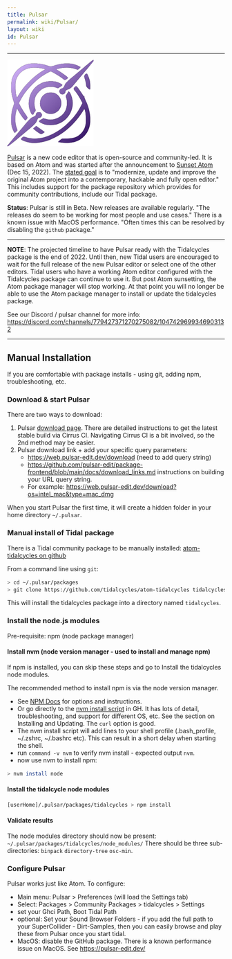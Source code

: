 ```yaml
---
title: Pulsar
permalink: wiki/Pulsar/
layout: wiki
id: Pulsar
---
```

----

![pulsaricon](pulsaricon.png)

[Pulsar](https://pulsar-edit.dev/) is a new code editor that is open-source and community-led. It is based on Atom and was started after the announcement to [Sunset Atom](https://github.blog/2022-06-08-sunsetting-atom/) (Dec 15, 2022). The [stated goal](https://pulsar-edit.dev/about.html) is to "modernize, update and improve the original Atom project into a contemporary, hackable and fully open editor." This includes support for the package repository which provides for community contributions, include our Tidal package.

**Status**: Pulsar is still in Beta. New releases are available regularly. "The releases do seem to be working for most people and use cases." There is a known issue with MacOS performance. "Often times this can be resolved by disabling the `github` package."

---
**NOTE**: The projected timeline to have Pulsar ready with the Tidalcycles package is the end of 2022. Until then, new Tidal users are encouraged to wait for the full release of the new Pulsar editor or select one of the other editors. Tidal users who have a working Atom editor configured with the Tidalcycles package can continue to use it. But post Atom sunsetting, the Atom package manager will stop working. At that point you will no longer be able to use the Atom package manager to install or update the tidalcycles package.

See our Discord / pulsar channel for more info: https://discord.com/channels/779427371270275082/1047429699346903132

---

## Manual Installation
If you are comfortable with package installs - using git, adding npm, troubleshooting, etc.

### Download & start Pulsar
There are two ways to download:
1. Pulsar [download page](https://pulsar-edit.dev/download.html). There are detailed instructions to get the latest stable build via Cirrus CI. Navigating Cirrus CI is a bit involved, so the 2nd method may be easier.
2. Pulsar download link + add your specific query parameters:
    - https://web.pulsar-edit.dev/download (need to add query string)
    - https://github.com/pulsar-edit/package-frontend/blob/main/docs/download_links.md instructions on building your URL query string.
    - For example: https://web.pulsar-edit.dev/download?os=intel_mac&type=mac_dmg

When you start Pulsar the first time, it will create a hidden folder in your home directory `~/.pulsar`.

### Manual install of Tidal package
There is a Tidal community package to be manually installed: [atom-tidalcycles on github](https://github.com/tidalcycles/atom-tidalcycles)

From a command line using `git`:

```bash
> cd ~/.pulsar/packages
> git clone https://github.com/tidalcycles/atom-tidalcycles tidalcycles
```

This will install the tidalcycles package into a directory named `tidalcycles`.

### Install the node.js modules
Pre-requisite: npm (node package manager)

#### Install nvm (node version manager - used to install and manage npm)
If npm is installed, you can skip these steps and go to Install the tidalcycles node modules.

The recommended method to install npm is via the node version manager.
- See [NPM Docs](https://docs.npmjs.com/downloading-and-installing-node-js-and-npm) for options and instructions.
- Or go directly to the [nvm install script](https://github.com/nvm-sh/nvm) in GH. It has lots of detail, troubleshooting, and support for different OS, etc. See the section on Installing and Updating. The `curl` option is good.  
- The nvm install script will add lines to your shell profile (.bash_profile, ~/.zshrc, ~/.bashrc etc). This can result in a short delay when starting the shell.
- run `command -v nvm` to verify nvm install - expected output `nvm`.
- now use nvm to install npm:

```bash
> nvm install node
```

#### Install the tidalcycle node modules

```bash
[userHome]/.pulsar/packages/tidalcycles > npm install
```

#### Validate results
The node modules directory should now be present: `~/.pulsar/packages/tidalcycles/node_modules/`
There should be three sub-directories: `binpack` `directory-tree` `osc-min`.

### Configure Pulsar
Pulsar works just like Atom. To configure:
- Main menu: Pulsar > Preferences  (will load the Settings tab)
- Select: Packages > Community Packages > tidalcycles > Settings
- set your Ghci Path, Boot Tidal Path
- optional: Set your Sound Browser Folders - if you add the full path to your SuperCollider - Dirt-Samples, then you can easily browse and play these from Pulsar once you start tidal.
- MacOS: disable the GitHub package. There is a known performance issue on MacOS. See https://pulsar-edit.dev/
